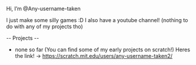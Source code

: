 Hi, I’m @Any-username-taken

I just make some silly games :D
I also have a youtube channel! (nothing to do with any of my projects tho)

-- Projects --
- none so far (You can find some of my early projects on scratch!)
Heres the link! -> https://scratch.mit.edu/users/any-username-taken2/
